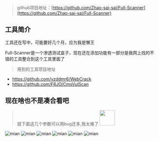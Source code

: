 > github项目地址：[https://github.com/Zhao-sai-sai/Full-Scanner](https://github.com/Zhao-sai-sai/Full-Scanner)
## 工具简介

工具还在写中，可能要好几个月，应为我是懒王

Full-Scanner是一个渗透测试盒子，现在还在添加功能有一部分是我网上找的不错的工具整合到这个工具里面了

> 用到的工具项目地址
- https://github.com/yzddmr6/WebCrack
- https://github.com/F6JO/CmsVulScan

## 现在啥也不是凑合看吧

> 就下面这几个参数可以用bug还多,我太难了 <img src="https://cdn.jsdelivr.net/gh/Zhao-sai-sai/Full-Scanner/img/bqbwq.gif" height="50xp" ><p/> 

![mian](https://cdn.jsdelivr.net/gh/Zhao-sai-sai/Full-Scanner/img/mian111.png)
![mian](https://cdn.jsdelivr.net/gh/Zhao-sai-sai/Full-Scanner/img/mian222.png)
![mian](https://cdn.jsdelivr.net/gh/Zhao-sai-sai/Full-Scanner/img/fofa111.png)
![mian](https://cdn.jsdelivr.net/gh/Zhao-sai-sai/Full-Scanner/img/sd111.png)
![mian](https://cdn.jsdelivr.net/gh/Zhao-sai-sai/Full-Scanner/img/crack111.png)
![mian](https://cdn.jsdelivr.net/gh/Zhao-sai-sai/Full-Scanner/img/cms111.png)
